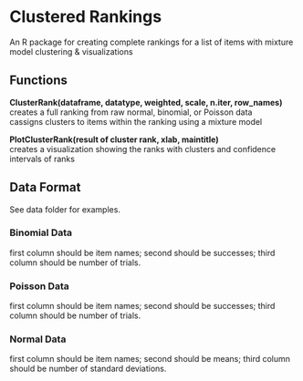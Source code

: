
# Clustered Rankings  
An R package for creating complete rankings for a list of items with mixture model clustering & visualizations   
 
## Functions  
**ClusterRank(dataframe, datatype, weighted, scale, n.iter, row_names)**  
creates a full ranking from raw normal, binomial, or Poisson data  
cassigns clusters to items within the ranking using a mixture model   

**PlotClusterRank(result of cluster rank, xlab, maintitle)**     
creates a visualization showing the ranks with clusters and confidence intervals of ranks  

## Data Format  
See data folder for examples.  
### Binomial Data
first column should be item names; second should be successes; third column should be number of trials.  

### Poisson Data
first column should be item names; second should be successes; third column should be number of trials.  

### Normal Data
first column should be item names; second should be means; third column should be number of standard deviations.  


